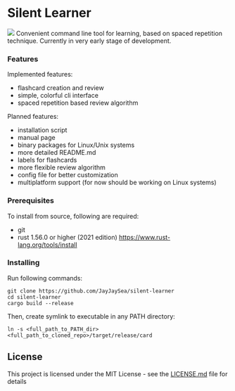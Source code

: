 # Silent Learner

<img src ="https://user-images.githubusercontent.com/58668163/154505075-73007101-bfae-408b-8f2e-e88761c7c836.png"/>
Convenient command line tool for learning, based on spaced repetition technique.
Currently in very early stage of development.

### Features
Implemented features:
- flashcard creation and review
- simple, colorful cli interface
- spaced repetition based review algorithm

Planned features:
- installation script
- manual page
- binary packages for Linux/Unix systems
- more detailed README.md
- labels for flashcards
- more flexible review algorithm
- config file for better customization
- multiplatform support (for now should be working on Linux systems)

### Prerequisites

To install from source, following are required:
- git
- rust 1.56.0 or higher (2021 edition) https://www.rust-lang.org/tools/install

### Installing

Run following commands:
```
git clone https://github.com/JayJaySea/silent-learner
cd silent-learner
cargo build --release
```

Then, create symlink to executable in any PATH directory:
```
ln -s <full_path_to_PATH_dir> <full_path_to_cloned_repo>/target/release/card
```

## License

This project is licensed under the MIT License - see the [LICENSE.md](LICENSE.md) file for details
